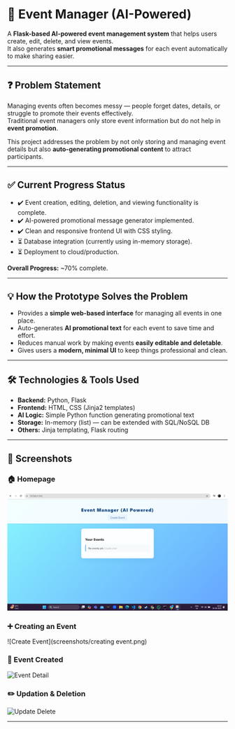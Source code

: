 # 🚀 Event Manager (AI-Powered)

A **Flask-based AI-powered event management system** that helps users create, edit, delete, and view events.  
It also generates **smart promotional messages** for each event automatically to make sharing easier.  

---

## ❓ Problem Statement
Managing events often becomes messy — people forget dates, details, or struggle to promote their events effectively.  
Traditional event managers only store event information but do not help in **event promotion**.  

This project addresses the problem by not only storing and managing event details but also **auto-generating promotional content** to attract participants.

---

## ✅ Current Progress Status
- ✔️ Event creation, editing, deletion, and viewing functionality is complete.  
- ✔️ AI-powered promotional message generator implemented.  
- ✔️ Clean and responsive frontend UI with CSS styling.  
- ⏳ Database integration (currently using in-memory storage).  
- ⏳ Deployment to cloud/production.  

**Overall Progress:** ~70% complete.  

---

## 💡 How the Prototype Solves the Problem
- Provides a **simple web-based interface** for managing all events in one place.  
- Auto-generates **AI promotional text** for each event to save time and effort.  
- Reduces manual work by making events **easily editable and deletable**.  
- Gives users a **modern, minimal UI** to keep things professional and clean.  

---

## 🛠️ Technologies & Tools Used
- **Backend:** Python, Flask  
- **Frontend:** HTML, CSS (Jinja2 templates)  
- **AI Logic:** Simple Python function generating promotional text  
- **Storage:** In-memory (list) — can be extended with SQL/NoSQL DB  
- **Others:** Jinja templating, Flask routing  

---

## 📸 Screenshots

### 🏠 Homepage
![Homepage](screenshots/homepage.png)

### ➕ Creating an Event
![Create Event](screenshots/creating event.png)

### 📄 Event Created
![Event Detail]((https://github.com/user-attachments/assets/eb3d3be3-7209-423d-8be8-ee373a8361a3))

### ✏️ Updation & Deletion
![Update Delete]([screenshots/update_delete.png](https://github.com/user-attachments/assets/1623fd2f-1824-43f2-9e84-302441cb51c5))

---
